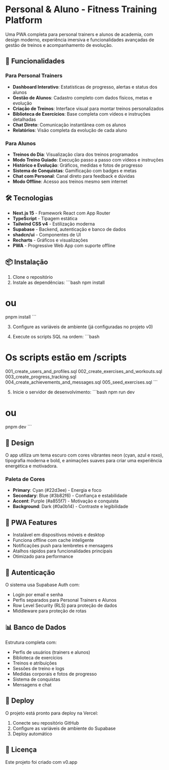 # Personal & Aluno - Fitness Training Platform

Uma PWA completa para personal trainers e alunos de academia, com design moderno, experiência imersiva e funcionalidades avançadas de gestão de treinos e acompanhamento de evolução.

## 🚀 Funcionalidades

### Para Personal Trainers
- **Dashboard Interativo**: Estatísticas de progresso, alertas e status dos alunos
- **Gestão de Alunos**: Cadastro completo com dados físicos, metas e evolução
- **Criação de Treinos**: Interface visual para montar treinos personalizados
- **Biblioteca de Exercícios**: Base completa com vídeos e instruções detalhadas
- **Chat Direto**: Comunicação instantânea com os alunos
- **Relatórios**: Visão completa da evolução de cada aluno

### Para Alunos
- **Treinos do Dia**: Visualização clara dos treinos programados
- **Modo Treino Guiado**: Execução passo a passo com vídeos e instruções
- **Histórico e Evolução**: Gráficos, medidas e fotos de progresso
- **Sistema de Conquistas**: Gamificação com badges e metas
- **Chat com Personal**: Canal direto para feedback e dúvidas
- **Modo Offline**: Acesso aos treinos mesmo sem internet

## 🛠️ Tecnologias

- **Next.js 15** - Framework React com App Router
- **TypeScript** - Tipagem estática
- **Tailwind CSS v4** - Estilização moderna
- **Supabase** - Backend, autenticação e banco de dados
- **shadcn/ui** - Componentes de UI
- **Recharts** - Gráficos e visualizações
- **PWA** - Progressive Web App com suporte offline

## 📦 Instalação

1. Clone o repositório
2. Instale as dependências:
\`\`\`bash
npm install
# ou
pnpm install
\`\`\`

3. Configure as variáveis de ambiente (já configuradas no projeto v0)

4. Execute os scripts SQL na ordem:
\`\`\`bash
# Os scripts estão em /scripts
001_create_users_and_profiles.sql
002_create_exercises_and_workouts.sql
003_create_progress_tracking.sql
004_create_achievements_and_messages.sql
005_seed_exercises.sql
\`\`\`

5. Inicie o servidor de desenvolvimento:
\`\`\`bash
npm run dev
# ou
pnpm dev
\`\`\`

## 🎨 Design

O app utiliza um tema escuro com cores vibrantes neon (cyan, azul e roxo), tipografia moderna e bold, e animações suaves para criar uma experiência energética e motivadora.

### Paleta de Cores
- **Primary**: Cyan (#22d3ee) - Energia e foco
- **Secondary**: Blue (#3b82f6) - Confiança e estabilidade
- **Accent**: Purple (#a855f7) - Motivação e conquista
- **Background**: Dark (#0a0b14) - Contraste e legibilidade

## 📱 PWA Features

- Instalável em dispositivos móveis e desktop
- Funciona offline com cache inteligente
- Notificações push para lembretes e mensagens
- Atalhos rápidos para funcionalidades principais
- Otimizado para performance

## 🔐 Autenticação

O sistema usa Supabase Auth com:
- Login por email e senha
- Perfis separados para Personal Trainers e Alunos
- Row Level Security (RLS) para proteção de dados
- Middleware para proteção de rotas

## 📊 Banco de Dados

Estrutura completa com:
- Perfis de usuários (trainers e alunos)
- Biblioteca de exercícios
- Treinos e atribuições
- Sessões de treino e logs
- Medidas corporais e fotos de progresso
- Sistema de conquistas
- Mensagens e chat

## 🚀 Deploy

O projeto está pronto para deploy na Vercel:
1. Conecte seu repositório GitHub
2. Configure as variáveis de ambiente do Supabase
3. Deploy automático

## 📄 Licença

Este projeto foi criado com v0.app
